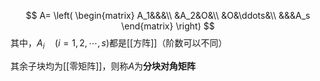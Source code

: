 $$
A=
\left(
\begin{matrix}
A_1&&&\\
&A_2&O&\\
&O&\ddots&\\
&&&A_s
\end{matrix}
\right)
$$
其中，$A_i\quad (i=1,2,\cdots,s)$都是[[方阵]]（阶数可以不同）

其余子块均为[[零矩阵]]，则称$A$为**分块对角矩阵**